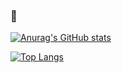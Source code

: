 ### 👋

[![Anurag's GitHub stats](https://github-readme-stats.vercel.app/api?username=zhaoky&show_icons=true?count_private=true)](https://github.com/zhaoky)

[![Top Langs](https://github-readme-stats.vercel.app/api/top-langs/?username=zhaoky&layout=compact)](https://github.com/zhaoky)
